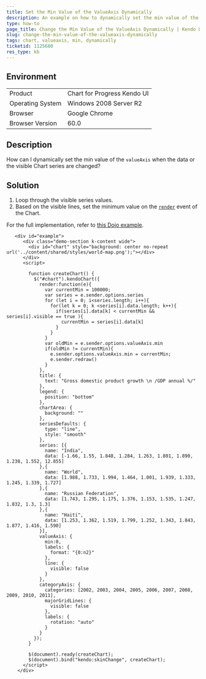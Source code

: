 ```yaml
---
title: Set the Min Value of the ValueAxis Dynamically
description: An example on how to dynamically set the min value of the valueAxis in the Kendo UI Chart.
type: how-to
page_title: Change the Min Value of the ValueAxis Dynamically | Kendo UI Chart
slug: change-the-min-value-of-the-valueaxis-dynamically
tags: chart, valueaxis, min, dynamically
ticketid: 1125680
res_type: kb
---
```


## Environment

<table>
 <tr>
  <td>Product</td>
  <td>Chart for Progress Kendo UI</td>
 </tr>
 <tr>
  <td>Operating System</td>
  <td>Windows 2008 Server R2</td>
 </tr>
 <tr>
  <td>Browser</td>
  <td>Google Chrome</td>
 </tr>
 <tr>
  <td>Browser Version</td>
  <td>60.0</td>
 </tr>
</table>

## Description

How can I dynamically set the min value of the `valueAxis` when the data or the visible Chart series are changed?

## Solution

1. Loop through the visible series values.
1. Based on the visible lines, set the minimum value on the [`render`](http://docs.telerik.com/kendo-ui/api/javascript/dataviz/ui/chart#events-render) event of the Chart.  

For the full implementation, refer to [this Dojo example](http://dojo.telerik.com/ukITOJ/2).

```
   <div id="example">
      <div class="demo-section k-content wide">
        <div id="chart" style="background: center no-repeat url('../content/shared/styles/world-map.png');"></div>
      </div>
      <script>

        function createChart() {
          $("#chart").kendoChart({
            render:function(e){
              var currentMin = 100000;
              var series = e.sender.options.series
              for (let i = 0; i<series.length; i++){
                for(let k = 0; k <series[i].data.length; k++){
                  if(series[i].data[k] < currentMin && series[i].visible == true ){                    
                    currentMin = series[i].data[k]
                  }
                }                   
              }
              var oldMin = e.sender.options.valueAxis.min
              if(oldMin != currentMin){
                e.sender.options.valueAxis.min = currentMin;     
                e.sender.redraw()
              }
            },
            title: {
              text: "Gross domestic product growth \n /GDP annual %/"
            },
            legend: {
              position: "bottom"
            },
            chartArea: {
              background: ""
            },
            seriesDefaults: {
              type: "line",
              style: "smooth"
            },
            series: [{
              name: "India",
              data: [-1.66, 1.55, 1.848, 1.284, 1.263, 1.801, 1.890, 1.238, 1.552, 12.855]
            },{
              name: "World",
              data: [1.988, 1.733, 1.994, 1.464, 1.001, 1.939, 1.333, 1.245, 1.339, 1.727]
            },{
              name: "Russian Federation",
              data: [1.743, 1.295, 1.175, 1.376, 1.153, 1.535, 1.247, 1.832, 1.3, 1.3]
            },{
              name: "Haiti",
              data: [1.253, 1.362, 1.519, 1.799, 1.252, 1.343, 1.843, 1.877, 1.416, 1.590]
            }],
            valueAxis: {
              min:0,
              labels: {
                format: "{0:n2}"
              },
              line: {
                visible: false
              }
            },
            categoryAxis: {
              categories: [2002, 2003, 2004, 2005, 2006, 2007, 2008, 2009, 2010, 2011],
              majorGridLines: {
                visible: false
              },
              labels: {
                rotation: "auto"
              }
            }
          });
        }

        $(document).ready(createChart);
        $(document).bind("kendo:skinChange", createChart);
      </script>
    </div>
```
